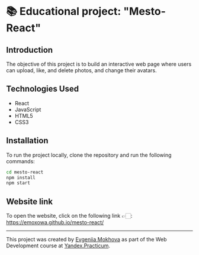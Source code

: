 # 📚 Educational project: "Mesto-React"

## Introduction 
The objective of this project is to build an interactive web page where users can upload, like, and delete photos, and change their avatars. 

## Technologies Used

- React
- JavaScript
- HTML5
- CSS3

## Installation

To run the project locally, clone the repository and run the following commands:

```bash
cd mesto-react
npm install
npm start
```


## Website link
To open the website, click on the following link 👉🏻: https://emoxowa.github.io/mesto-react/

---

<p>This project was created by <a href="https://github.com/emoxowa">Evgeniia Mokhova</a> as part of the Web Development course at <a href="https://practicum.yandex.ru/web/">Yandex.Practicum</a>.</p>
